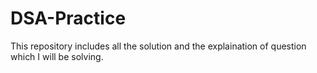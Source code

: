 # DSA-Practice
This repository includes all the solution and the explaination of question which I will be solving.
